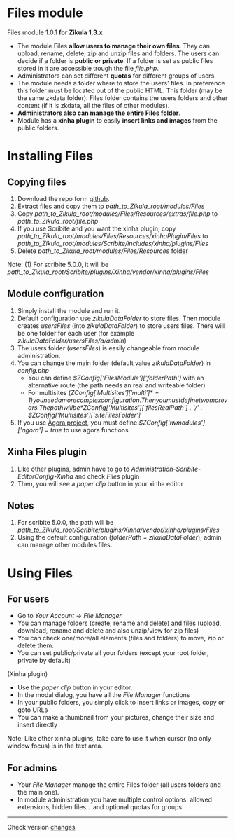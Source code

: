 Files module
============
Files module 1.0.1 **for Zikula 1.3.x**

  - The module Files **allow users to manage their own files**. They can upload, rename, delete, zip and unzip files and folders. The users can decide if a folder is **public or private**. If a folder is set as public files stored in it are accessible trough the file *file.php*.
  - Administrators can set different **quotas** for different groups of users.
  - The module needs a folder where to store the users' files. In preference this folder must be located out of the public HTML. This folder (may be the same zkdata folder). Files folder contains the users folders and other content (if it is zkdata, all the files of other modules).
  - **Administrators also can manage the entire Files folder**.
  - Module has a **xinha plugin** to easily **insert links and images** from the public folders.

Installing Files
================

Copying files
-------------

  1. Download the repo form [github](https://github.com/zikula-modules/Files/archive/master.zip).
  2. Extract files and copy them to *path_to_Zikula_root/modules/Files*
  3. Copy *path_to_Zikula_root/modules/Files/Resources/extras/file.php* to *path_to_Zikula_root/file.php*
  4. If you use Scribite and you want the xinha plugin, copy *path_to_Zikula_root/modules/Files/Resources/xinhaPlugin/Files* to  *path_to_Zikula_root/modules/Scribite/includes/xinha/plugins/Files*
  5. Delete *path_to_Zikula_root/modules/Files/Resources* folder

Note: (1) For scribite 5.0.0, it will be *path_to_Zikula_root/Scribite/plugins/Xinha/vendor/xinha/plugins/Files*

Module configuration
--------------------

  1. Simply install the module and run it.
  2. Default configuration use *zikulaDataFolder* to store files. Then module creates *usersFiles* (into *zikulaDataFolder*) to store users files. There will be one folder for each user (for example *zikulaDataFolder/usersFiles/a/admin*)
  3. The users folder (*usersFiles*) is easily changeable from module administration.
  4. You can change the main folder (default value *zikulaDataFolder*) in *config.php*
      - You can define *$ZConfig['FilesModule']['folderPath']* with an alternative route (the path needs an real and writeable folder)
      - For multisites (*$ZConfig['Multisites']['multi']* = 1) you need a more complex configuration. Then you must define two more vars. The path will be *$ZConfig['Multisites']['filesRealPath'] . '/' . $ZConfig['Multisites']['siteFilesFolder']*
  5. If you use [Àgora project](https://github.com/projectestac/agora), you must define *$ZConfig['iwmodules']['agora'] = true* to use agora functions

Xinha Files plugin
------------------

  1. Like other plugins, admin have to go to *Administration-Scribite-EditorConfig-Xinha* and check *Files* plugin
  2. Then, you will see a *paper clip* button in your xinha editor

Notes
-----

  1. For scribite 5.0.0, the path will be *path_to_Zikula_root/Scribite/plugins/Xinha/vendor/xinha/plugins/Files*
  2. Using the default configuration (*folderPath = zikulaDataFolder*), admin can manage other modules files.

Using Files
===========
For users
---------
  - Go to *Your Account* -> *File Manager*
  - You can manage folders (create, rename and delete) and files (upload, download, rename and delete and also unzip/view for zip files)
  - You can check one/more/all elements (files and folders) to move, zip or delete them.
  - You can set public/private all your folders (except your root folder, private by default)

  (Xinha plugin)
  - Use the *paper clip* button in your editor.
  - In the modal dialog, you have all the *File Manager* functions
  - In your public folders, you simply click to insert links or images, copy or goto URLs
  - You can make a thumbnail from your pictures, change their size and insert directly

  Note: Like other xinha plugins, take care to use it when cursor (no only window focus) is in the text area.

For admins
----------
  - Your *File Manager*  manage the entire Files folder (all users folders and the main one).
  - In module administration you have multiple control options: allowed extensions, hidden files... and optional quotas for groups

--------
Check version [changes](docs/changes.md)